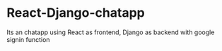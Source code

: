# React-Django-chatapp

Its an chatapp using React as frontend, Django as backend with google signin function

